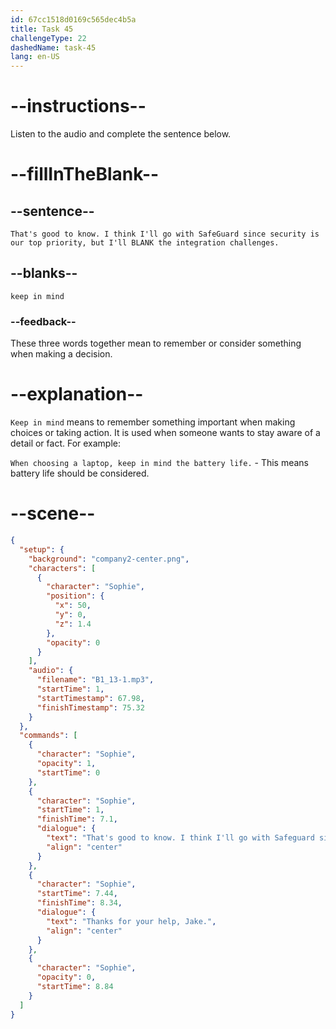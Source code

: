 ```yaml
---
id: 67cc1518d0169c565dec4b5a
title: Task 45
challengeType: 22
dashedName: task-45
lang: en-US
---
```


<!-- (audio) Sophie: That's good to know. I think I'll go with SafeGuard since security is our top priority, but I'll keep in mind the integration challenges. -->

# --instructions--

Listen to the audio and complete the sentence below.

# --fillInTheBlank--

## --sentence--

`That's good to know. I think I'll go with SafeGuard since security is our top priority, but I'll BLANK the integration challenges.`

## --blanks--

`keep in mind`

### --feedback--

These three words together mean to remember or consider something when making a decision.

# --explanation--

`Keep in mind` means to remember something important when making choices or taking action. It is used when someone wants to stay aware of a detail or fact. For example:  
  
`When choosing a laptop, keep in mind the battery life.` - This means battery life should be considered.

# --scene--

```json
{
  "setup": {
    "background": "company2-center.png",
    "characters": [
      {
        "character": "Sophie",
        "position": {
          "x": 50,
          "y": 0,
          "z": 1.4
        },
        "opacity": 0
      }
    ],
    "audio": {
      "filename": "B1_13-1.mp3",
      "startTime": 1,
      "startTimestamp": 67.98,
      "finishTimestamp": 75.32
    }
  },
  "commands": [
    {
      "character": "Sophie",
      "opacity": 1,
      "startTime": 0
    },
    {
      "character": "Sophie",
      "startTime": 1,
      "finishTime": 7.1,
      "dialogue": {
        "text": "That's good to know. I think I'll go with Safeguard since security is our top priority, but I'll keep in mind the integration challenges.",
        "align": "center"
      }
    },
    {
      "character": "Sophie",
      "startTime": 7.44,
      "finishTime": 8.34,
      "dialogue": {
        "text": "Thanks for your help, Jake.",
        "align": "center"
      }
    },
    {
      "character": "Sophie",
      "opacity": 0,
      "startTime": 8.84
    }
  ]
}
```
